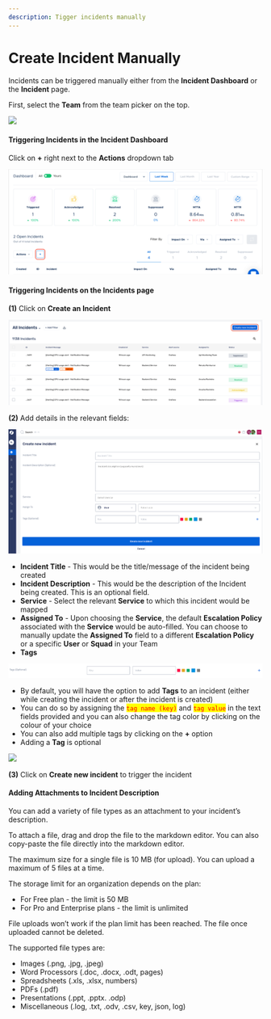 ```yaml
---
description: Tigger incidents manually
---
```


# Create Incident Manually

Incidents can be triggered manually either from the **Incident Dashboard** or the **Incident** page.

First, select the **Team** from the team picker on the top.

![](../.gitbook/assets/incident\_1.png)

#### Triggering Incidents in the **Incident Dashboard** <a href="#triggering-incidents-in-the-incident-dashboard" id="triggering-incidents-in-the-incident-dashboard"></a>

Click on **+** right next to the **Actions** dropdown tab

![](../.gitbook/assets/manual1.png)

#### Triggering Incidents on the **Incidents** page <a href="#triggering-incidents-in-the-incidents-page" id="triggering-incidents-in-the-incidents-page"></a>

**(1)** Click on **Create an Incident**

![](../.gitbook/assets/manual2.png)

**(2)** Add details in the relevant fields:

![](../.gitbook/assets/manual3.png)

* **Incident Title** - This would be the title/message of the incident being created
* **Incident Description** - This would be the description of the Incident being created. This is an optional field.
* **Service** - Select the relevant **Service** to which this incident would be mapped
* **Assigned To** - Upon choosing the **Service**, the default **Escalation Policy** associated with the **Service** would be auto-filled. You can choose to manually update the **Assigned To** field to a different **Escalation Policy** or a specific **User** or **Squad** in your Team
* **Tags**

![](../.gitbook/assets/manual4.png)

* By default, you will have the option to add **Tags** to an incident (either while creating the incident or after the incident is created)
* You can do so by assigning the <mark style="color:red;">`tag name (key)`</mark> and <mark style="color:red;">`tag value`</mark> in the text fields provided and you can also change the tag color by clicking on the colour of your choice
* You can also add multiple tags by clicking on the **+** option
* Adding a **Tag** is optional

![](../.gitbook/assets/tagging\_new\_1.png)

**(3)** Click on **Create new incident** to trigger the incident

#### Adding Attachments to Incident Description <a href="#adding-attachments-to-incident-description" id="adding-attachments-to-incident-description"></a>

You can add a variety of file types as an attachment to your incident’s description.

To attach a file, drag and drop the file to the markdown editor. You can also copy-paste the file directly into the markdown editor.

The maximum size for a single file is 10 MB (for upload). You can upload a maximum of 5 files at a time.

The storage limit for an organization depends on the plan:

* For Free plan - the limit is 50 MB
* For Pro and Enterprise plans - the limit is unlimited

File uploads won’t work if the plan limit has been reached. The file once uploaded cannot be deleted.

The supported file types are:

* Images (.png, .jpg, .jpeg)
* Word Processors (.doc, .docx, .odt, pages)
* Spreadsheets (.xls, .xlsx, numbers)
* PDFs (.pdf)
* Presentations (.ppt, .pptx. .odp)
* Miscellaneous (.log, .txt, .odv, .csv, key, json, log)
